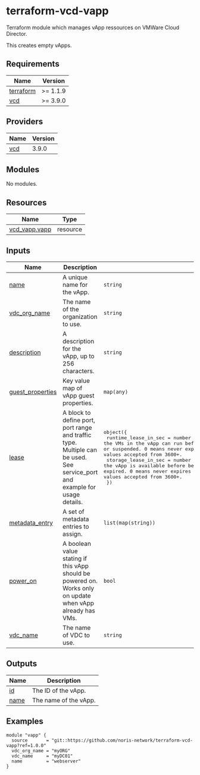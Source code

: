 # terraform-vcd-vapp

Terraform module which manages vApp ressources on VMWare Cloud Director.

This creates empty vApps.

<!-- BEGIN_TF_DOCS -->
## Requirements

| Name | Version |
|------|---------|
| <a name="requirement_terraform"></a> [terraform](#requirement\_terraform) | >= 1.1.9 |
| <a name="requirement_vcd"></a> [vcd](#requirement\_vcd) | >= 3.9.0 |

## Providers

| Name | Version |
|------|---------|
| <a name="provider_vcd"></a> [vcd](#provider\_vcd) | 3.9.0 |

## Modules

No modules.

## Resources

| Name | Type |
|------|------|
| [vcd_vapp.vapp](https://registry.terraform.io/providers/vmware/vcd/latest/docs/resources/vapp) | resource |

## Inputs

| Name | Description | Type | Default | Required |
|------|-------------|------|---------|:--------:|
| <a name="input_name"></a> [name](#input\_name) | A unique name for the vApp. | `string` | n/a | yes |
| <a name="input_vdc_org_name"></a> [vdc\_org\_name](#input\_vdc\_org\_name) | The name of the organization to use. | `string` | n/a | yes |
| <a name="input_description"></a> [description](#input\_description) | A description for the vApp, up to 256 characters. | `string` | `null` | no |
| <a name="input_guest_properties"></a> [guest\_properties](#input\_guest\_properties) | Key value map of vApp guest properties. | `map(any)` | `null` | no |
| <a name="input_lease"></a> [lease](#input\_lease) | A block to define port, port range and traffic type. Multiple can be used. See service\_port and example for usage details. | <pre>object({<br>    runtime_lease_in_sec = number # How long any of the VMs in the vApp can run before the vApp is automatically powered off or suspended. 0 means never expires (or maximum allowed by Org). Regular values accepted from 3600+.<br>    storage_lease_in_sec = number # How long the vApp is available before being automatically deleted or marked as expired. 0 means never expires (or maximum allowed by Org). Regular values accepted from 3600+.<br>  })</pre> | `null` | no |
| <a name="input_metadata_entry"></a> [metadata\_entry](#input\_metadata\_entry) | A set of metadata entries to assign. | `list(map(string))` | `[]` | no |
| <a name="input_power_on"></a> [power\_on](#input\_power\_on) | A boolean value stating if this vApp should be powered on. Works only on update when vApp already has VMs. | `bool` | `false` | no |
| <a name="input_vdc_name"></a> [vdc\_name](#input\_vdc\_name) | The name of VDC to use. | `string` | `null` | no |

## Outputs

| Name | Description |
|------|-------------|
| <a name="output_id"></a> [id](#output\_id) | The ID of the vApp. |
| <a name="output_name"></a> [name](#output\_name) | The name of the vApp. |
<!-- END_TF_DOCS -->

## Examples

```
module "vapp" {
  source       = "git::https://github.com/noris-network/terraform-vcd-vapp?ref=1.0.0"
  vdc_org_name = "myORG"
  vdc_name     = "myDC01"
  name         = "webserver"
}
```
